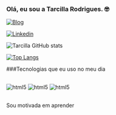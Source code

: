 ### Olá, eu sou a Tarcilla Rodrigues. 🤓

[![Blog](https://img.shields.io/website?label=tarcillarodrigues.com&style=for-the-badge&url=https://tarcillarodrigues.github.io/siteTrilha2/)](https://tarcillarodrigues.github.io/siteTrilha2/)

[![Linkedin](https://img.shields.io/badge/LinkedIn-0077B5?style=for-the-badge&logo=linkedin&logoColor=white)](https://www.linkedin.com/in/tarcillarodrigues/)

![Tarcilla GitHub stats](https://github-readme-stats.vercel.app/api?username=TarcillaRodrigues&show_icons=true&theme=tokyonight)

[![Top Langs](https://github-readme-stats.vercel.app/api/top-langs/?username=TarcillaRodrigues)](https://github.com/anuraghazra/github-readme-stats)

###Tecnologias que eu uso no meu dia

<div style="display: inline_'block"><br/>
<img textalign="center" alt="html5" src="https://img.shields.io/badge/HTML5-E34F26?style=for-the-badge&logo=html5&logoColor=white">
<img textalign="center" alt="html5" src="https://img.shields.io/badge/CSS3-1572B6?style=for-the-badge&logo=css3&logoColor=white">
<img textalign="center" alt="html5" src="https://img.shields.io/badge/JavaScript-F7DF1E?style=for-the-badge&logo=javascript&logoColor=black">
</div><br/>

Sou motivada em aprender

